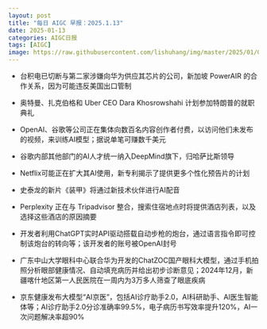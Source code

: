 ```yaml
---
layout: post
title: "每日 AIGC 早报：2025.1.13"
date: 2025-01-13
categories: AIGC日报
tags: [AIGC]
image: https://raw.githubusercontent.com/lishuhang/img/master/2025/01/0113-d.jpg
---
```


- 台积电已切断与第二家涉嫌向华为供应其芯片的公司，新加坡 PowerAIR 的合作关系，因为可能违反美国出口管制

- 奥特曼、扎克伯格和 Uber CEO Dara Khosrowshahi 计划参加特朗普的就职典礼

- OpenAI、谷歌等公司正在集体向数百名内容创作者付费，以访问他们未发布的视频，来训练AI模型；据说单笔可赚数千美元

- 谷歌内部其他部门的AI人才统一纳入DeepMind旗下，归哈萨比斯领导

- Netflix可能正在扩大其AI使用，新专利揭示了提供更多个性化预告片的计划

- 史泰龙的新片《装甲》将通过新技术伙伴进行AI配音

- Perplexity 正在与 Tripadvisor 整合，搜索住宿地点时将提供酒店列表，以及选择这些酒店的原因摘要

- 开发者利用ChatGPT实时API驱动搭载自动步枪的炮台，通过语言指令即可控制该炮台的转向等；该开发者的账号被OpenAI封号

- 广东中山大学眼科中心联合华为开发的ChatZOC国产眼科大模型，通过手机拍照分析眼部健康情况、自动填充病历并给出初步诊断意见；2024年12月，新疆喀什地区第一人民医院在一周内为3万多人筛查了眼底疾病

- 京东健康发布大模型“AI京医”，包括AI诊疗助手2.0，AI科研助手、AI医生智能体等；AI诊疗助手2.0分诊准确率99.5%，电子病历书写效率提升120%，AI一次问题解决率超90%